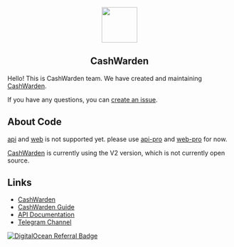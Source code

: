 <p align="center">
    <a href="https://github.com/cashwarden" target="_blank">
        <img src="https://app.cashwarden.com/assets/logo-color.svg" height="80px">
    </a>
    <h2 align="center">CashWarden</h2>
</p>


Hello! This is CashWarden team. We have created and maintaining [CashWarden](https://www.cashwarden.com/).

If you have any questions, you can [create an issue](https://github.com/cashwarden/issues).

## About Code

[api](https://github.com/cashwarden/api) and [web](https://github.com/cashwarden/web) is not supported yet. please use [api-pro](https://github.com/cashwarden/api-pro) and [web-pro](https://github.com/cashwarden/web-pro) for now.

[CashWarden](https://www.cashwarden.com/) is currently using the V2 version, which is not currently open source.

## Links

- [CashWarden](https://www.cashwarden.com/)
- [CashWarden Guide](https://guide.cashwarden.com/)
- [API Documentation](https://docs.cashwarden.com/)
- [Telegram Channel](https://t.me/cashwarden)

[![DigitalOcean Referral Badge](https://web-platforms.sfo2.digitaloceanspaces.com/WWW/Badge%203.svg)](https://www.digitalocean.com/?refcode=6087ccd0c9bb&utm_campaign=Referral_Invite&utm_medium=Referral_Program&utm_source=badge)